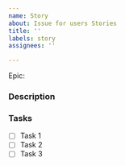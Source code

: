 ```yaml
---
name: Story
about: Issue for users Stories
title: ''
labels: story
assignees: ''

---
```


Epic:

### Description

### Tasks

- [ ] Task 1
- [ ] Task 2
- [ ] Task 3
